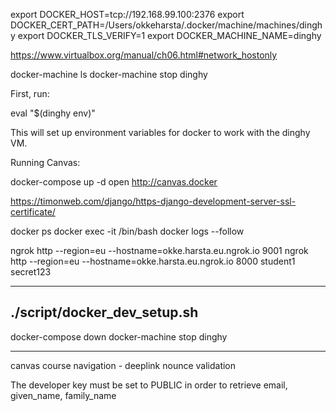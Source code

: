 

export DOCKER_HOST=tcp://192.168.99.100:2376
export DOCKER_CERT_PATH=/Users/okkeharsta/.docker/machine/machines/dinghy
export DOCKER_TLS_VERIFY=1
export DOCKER_MACHINE_NAME=dinghy

https://www.virtualbox.org/manual/ch06.html#network_hostonly

docker-machine ls
docker-machine stop dinghy

First, run:

  eval "$(dinghy env)"

This will set up environment variables for docker to work with the dinghy VM.

Running Canvas:

  docker-compose up -d
  open http://canvas.docker

https://timonweb.com/django/https-django-development-server-ssl-certificate/


docker ps
docker exec -it <container name> /bin/bash
docker logs --follow <container ID>

ngrok http --region=eu --hostname=okke.harsta.eu.ngrok.io 9001
ngrok http --region=eu --hostname=okke.harsta.eu.ngrok.io 8000
student1
secret123

-----
./script/docker_dev_setup.sh
-----
docker-compose down
docker-machine stop dinghy

-----
canvas
course navigation - deeplink
nounce validation

The developer key must be set to PUBLIC in order to retrieve email, given_name, family_name


